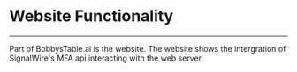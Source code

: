# Website Functionality
-------------

Part of BobbysTable.ai is the website.  The website shows the intergration of SignalWire's MFA api interacting with the web server.




